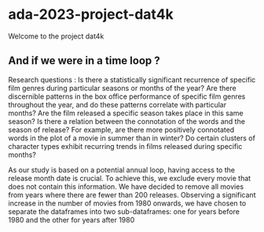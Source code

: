 # ada-2023-project-dat4k
Welcome to the project dat4k


##  **And if we were in a time loop ?**


Research questions :
Is there a statistically significant recurrence of specific film genres during particular seasons or months of the year? 
Are there discernible patterns in the box office performance of specific film genres throughout the year, and do these patterns correlate with particular months?
Are the film released a specific season takes place in this same season?
Is there a relation between the connotation of the words and the season of release? For example, are there more positively connotated words in the plot of a movie in summer than in winter?
Do certain clusters of character types exhibit recurring trends in films released during specific months? 






As our study is based on a potential annual loop, having access to the release month date is crucial. To achieve this, we exclude every movie that does not contain this information. We have decided to remove all movies from years where there are fewer than 200 releases. Observing a significant increase in the number of movies from 1980 onwards, we have chosen to separate the dataframes into two sub-dataframes: one for years before 1980 and the other for years after 1980


